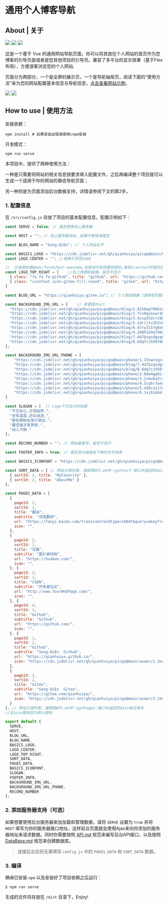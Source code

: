 #  通用个人博客导航

## About | 关于

![](https://img.shields.io/badge/Base-Vue2.2-brightgreen.svg)
![](https://img.shields.io/badge/Build-Vue--Cli3-orange.svg)
![](https://img.shields.io/badge/Installer-Npm/Yarn-red.svg)

这是一个基于 Vue 的通用网站导航页面，你可以将其放在个人网站的首页作为您博客的引导页面或者是您其他项目的引导页。兼容了多平台的显示效果（基于Flex布局），方便游客浏览您的个人网站.

页面分为两部分，一个是全屏的展示页，一个是导航抽屉页，阅读下面的“使用方法”来为您的网站配置基本信息与导航信息，[点击查看网站示例](https://qianhuiya.github.io/)。

![](https://i2.tiimg.com/729639/e901cc2f218d5e32.png)
![](https://i1.fuimg.com/729639/f9f5b430dfcac45e.png)

## How to use | 使用方法

安装依赖：

```shell
npm install # 如果安装出错请使用cnpm安装
```

开发模式：

```shell
npm run serve
```

本项目中，提供了两种使用方法：

一种是只需要将网站的相关信息按要求填入配置文件，之后再编译整个项目就可以生成一个适用于你的网站的静态导航页面；

另一种则是为页面添加后台数据支持，详情请参阅下文的第2步。

### 1. 配置信息

在 `/src/config.js` 存放了项目的基本配置信息，配置示例如下：

```js
const SERVE = false; // 是否使用线上服务器

const HOST = ""; // 线上服务器地址，如果不使用请留空

const BLOG_NAME = "Song-QiEn"; // 个人网站名字

const BASICS_LOGO = "https://cdn.jsdelivr.net/gh/qianhuiya/picgo@main/kavaer/1.3o4ilcabcrq0.png" //引导页默认LOGO,此项添加需将下一项置为空,本地照片引用require
const LOGO_CENTER = ""; //更换引导页LOGO

//  已有图标库@mdi/font&font-awesome,如若找不到所要的图标,推荐iconfont阿里巴巴矢量图标库
const LOGO_TOP_RIGHT = [    //右上角图标链接，留空不显示
  { class: "fa fa fa-github", title: "github", url: "https://github.com/qianhuiya" },
  { class: "iconfont icon-gitee-fill-round", title: "gitee", url: "https://gitee.com/qianhuiya" }
]

const BLOG_URL = "https://qianhuiya.gitee.io"; // 个人网站链接（请填写完整链接）

const BACKGROUND_IMG_URL = [    // 背景图片url
  "https://cdn.jsdelivr.net/gh/qianhuiya/picgo@main/blog/1.61h6mp78b6s0.jpg",
  "https://cdn.jsdelivr.net/gh/qianhuiya/picgo@main/blog/2.7cs0qsexwr40.png",
  "https://cdn.jsdelivr.net/gh/qianhuiya/picgo@main/blog/3.4zsg5h2crz80.jpg",
  "https://cdn.jsdelivr.net/gh/qianhuiya/picgo@main/blog/5.1drrjtv2h3vk.jpg",
  "https://cdn.jsdelivr.net/gh/qianhuiya/picgo@main/blog/6.67ry3157g6o0.jpg",
  "https://cdn.jsdelivr.net/gh/qianhuiya/picgo@main/blog/4.200h324qf96o.png",
  "https://cdn.jsdelivr.net/gh/qianhuiya/picgo@main/blog/7.4d7bzgsdgvq0.png",
  "https://cdn.jsdelivr.net/gh/qianhuiya/picgo@main/blog/8.6dq7cz556f00.png"
];

const BACKGROUND_IMG_URL_PHONE = [
    "https://cdn.jsdelivr.net/gh/qianhuiya/picgo@main/phone/1.33nwnsqcxus0.JPG",
    "https://cdn.jsdelivr.net/gh/qianhuiya/picgo@main/blog/7.4d7bzgsdgvq0.png",
    "https://cdn.jsdelivr.net/gh/qianhuiya/picgo@main/blog/8.6dq7cz556f00.png",
    "https://cdn.jsdelivr.net/gh/qianhuiya/picgo@main/phone/2.66e4gp8iifk0.png",
    "https://cdn.jsdelivr.net/gh/qianhuiya/picgo@main/phone/3.2vhw6a3rxay0.png",
    "https://cdn.jsdelivr.net/gh/qianhuiya/picgo@main/phone/4.5sqhr7w4xpo0.png",
    "https://cdn.jsdelivr.net/gh/qianhuiya/picgo@main/phone/5.436ra117dhq0.png",
    "https://cdn.jsdelivr.net/gh/qianhuiya/picgo@main/phone/6.1xj61dnmfaw0.jpg"
]

const SLOGAN = [  // Logo下方显示的标题
  "不忘初心,方得始终.",
  "还有温度,还似迷途.",
  "那些期盼在渐行渐远.",
  "要坚强才有梦想.",
  "诗人不醉."
];

const RECORD_NUMBER = ""; // 网站备案号，留空不显示

const FOOTER_INFO = true; // 是否显示抽屉右下角的文字信息

const BASICS_ICONFONT = "https://cdn.jsdelivr.net/gh/qianhuiya/picgo@main/avaer/4.49p04o5mdw20.png"//icon

const SORT_DATA = [ // 网站分类列表，请按照API.md中'/getSort'接口中返回的data格式填写
  { sortId: 1, title: "MyFavorite" },
  { sortId: 2, title: "AboutMe" }
];

const PAGES_DATA = [
  {
    pageId: 1,
    sortId: 1,
    title: "翻译",
    subtitle: "百度翻译",
    url: "https://fanyi.baidu.com/translate?aldtype=16047&query=&keyfrom=baidu&smartresult=dict&lang=auto2zh#auto/zh/",
    icon: "",
  },
  {
    pageId: 2,
    sortId: 1,
    title: "花瓣",
    subtitle: "图片素材网",
    url: "https://huaban.com/",
    icon: "",
  }, {
    pageId: 3,
    sortId: 1,
    title: "CSDN",
    subtitle: "开发者社区",
    url: "http://www.YourWebPage.com/",
    icon: "",
  }, {
    pageId: 4,
    sortId: 1,
    title: "Github",
    subtitle: "Github",
    url: "https://github.com/",
    icon: "",
  }, {
    pageId: 1,
    sortId: 2,
    title: "Github",
    subtitle: "Song-QiEn  Github",
    url: "https://qianhuiya.github.io/",
    icon: "https://cdn.jsdelivr.net/gh/qianhuiya/picgo@main/avaer/1.3xuk0ktsviw0.jpg",
  },
  {
    pageId: 2,
    sortId: 2,
    title: "Gitee",
    subtitle: "Song-QiEn  Gitee",
    url: "https://gitee.com/qianhuiya/",
    icon: "https://cdn.jsdelivr.net/gh/qianhuiya/picgo@main/avaer/3.24vg0vfmd7j4.jpg",
  }
]; // 网站分类列表，请按照API.md中'/getPages'接口中返回的data格式填写
//无icon图标则为默认图标-

export default {
  SERVE,
  HOST,
  BLOG_URL,
  BLOG_NAME,
  BASICS_LOGO,
  LOGO_CENTER,
  LOGO_TOP_RIGHT,
  SORT_DATA,
  PAGES_DATA,
  BASICS_ICONFONT,
  SLOGAN,
  FOOTER_INFO,
  BACKGROUND_IMG_URL,
  BACKGROUND_IMG_URL_PHONE,
  RECORD_NUMBER
};


```

### 2. 添加服务器支持（可选）
如果想要使用后台服务器来加加载和管理数据，请将 `SERVE` 设置为 `true` 并将 `HOST` 填写为你的服务器接口地址，这样前台页面就会使用Ajax来向你添加的服务器地址来请求数据。同时你需要按照 [API.md](./API.md) 规范来编写后台API接口，以及按照 [DataBase.md](./DataBase.md) 规范来创建数据库。

> 连接后台后则无需填写 `config.js` 中的 `PAGES_DATA` 和 `SORT_DATA` 数据。

### 3. 编译
确保已安装 `npm` 以及安装好了项目依赖之后运行：

```
$ npm run serve
```

生成的文件将存放在 `/dist` 目录下，Enjoy!

